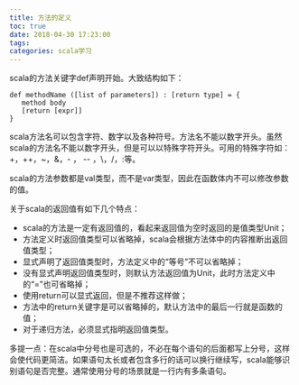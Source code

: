 ```yaml
---
title: 方法的定义
toc: true
date: 2018-04-30 17:23:00
tags:
categories: scala学习
---
```


scala的方法关键字def声明开始。大致结构如下：
```
def methodName ([list of parameters]) : [return type] = {
   method body
   [return [expr]]
}
```

scala方法名可以包含字符、数字以及各种符号。方法名不能以数字开头。虽然scala的方法名不能以数字开头，但是可以以特殊字符开头。可用的特殊字符如：+，++，~，&，- ， -- ，\，/，:等。  

scala的方法参数都是val类型，而不是var类型，因此在函数体内不可以修改参数的值。  

关于scala的返回值有如下几个特点：
* scala的方法是一定有返回值的，看起来返回值为空时返回的是值类型Unit；
* 方法定义时返回值类型可以省略掉，scala会根据方法体中的内容推断出返回值类型；
* 显式声明了返回值类型时，方法定义中的“等号”不可以省略掉；
* 没有显式声明返回值类型时，则默认方法返回值为Unit，此时方法定义中的“=”也可省略掉；
* 使用return可以显式返回，但是不推荐这样做；
* 方法中的return关键字是可以省略掉的，默认方法中的最后一行就是函数的值；
* 对于递归方法，必须显式指明返回值类型。

多提一点：在scala中分号也是可选的，不必在每个语句的后面都写上分号，这样会使代码更简洁。如果语句太长或者包含多行的话可以换行继续写，scala能够识别语句是否完整。通常使用分号的场景就是一行内有多条语句。

